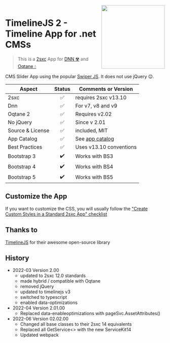<image src="app-icon.png" align="right" width="200px">

# TimelineJS 2 - Timeline App for .net CMSs

> This is a [2sxc](https://2sxc.org) App for [DNN ☢️](https://www.dnnsoftware.com/) and [Oqtane 💧](https://www.oqtane.org/)

CMS Slider App using the popular [Swiper JS](https://swiperjs.com/). It does not use jQuery 😉.


| Aspect              | Status | Comments or Version |
| ------------------- | :----: | ------------------- |
| 2sxc                | ✅    | requires 2sxc v13.10
| Dnn                 | ✅    | For v7, v8 and v9
| Oqtane 2            | ✅    | Requires v2.02
| No jQuery           | ✅    | Since v 2.01
| Source & License    | ✅    | included, MIT
| App Catalog         | ✅    | See [app catalog](https://2sxc.org/en/apps/app/timelinejs-app-v2-hybrid-for-dnn-and-oqtane)
| Best Practices      | ✅    | Uses v13.10 conventions
| Bootstrap 3         | ✔️    | Works with BS3
| Bootstrap 4         | ✔️    | Works with BS4
| Bootstrap 5         | ✔️    | Works with BS5

## Customize the App

If you want to customize the CSS, you will usually follow the ["Create Custom Styles in a Standard 2sxc App" checklist](https://azing.org/2sxc/r/gg_aB9FD)


## Thanks to

[TimelineJS](https://timeline.knightlab.com/) for their awesome open-source library

## History

* 2022-03 Version 2.00
  * updated to 2sxc 12.0 standards
  * made hybrid / compatible with Oqtane
  * removed jQuery
  * updated to timelinejs v3
  * switched to typescript
  * enabled data-optimizations
* 2022-04 Version 2.01.00
  * Replaced data-enableoptimizations with pageSvc.AssetAttributes()
* 2022-06 Version 02.02.00
  * Changed all base classes to their 2sxc 14 equivalents
  * Replaced all GetService<> with the new ServiceKit14
  * Updated webpack